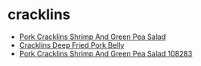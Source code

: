 # cracklins

 * [Pork Cracklins Shrimp And Green Pea Salad](../../index/p/pork-cracklins-shrimp-and-green-pea-salad-108283.json)
 * [Cracklins Deep Fried Pork Belly](../../index/c/cracklins-deep-fried-pork-belly.json)
 * [Pork Cracklins Shrimp And Green Pea Salad 108283](../../index/p/pork-cracklins-shrimp-and-green-pea-salad-108283.json)
